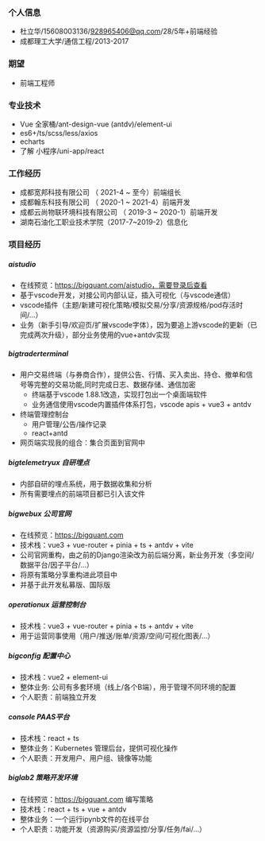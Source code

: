 ### 个人信息
- 杜立华/15608003136/928965406@qq.com/28/5年+前端经验
- 成都理工大学/通信工程/2013-2017
### 期望
- 前端工程师
### 专业技术
- Vue 全家桶/ant-design-vue (antdv)/element-ui
- es6+/ts/scss/less/axios
- echarts
- 了解 小程序/uni-app/react
### 工作经历
- 成都宽邦科技有限公司 （ 2021-4 ~ 至今）前端组长
- 成都翰东科技有限公司 （ 2020-1 ~ 2021-4）前端开发
- 成都云尚物联环境科技有限公司 （ 2019-3 ~ 2020-1）前端开发
- 湖南石油化工职业技术学院（2017-7~2019-2）信息化
### 项目经历
##### aistudio 
- 在线预览：https://bigquant.com/aistudio，需要登录后查看
- 基于vscode开发，对接公司内部认证，插入可视化（与vscode通信）
- vscode插件（主题/新建可视化策略/模拟交易/分享/资源规格/pod存活时间/...）
- 业务（新手引导/欢迎页/扩展vscode字体），因为要追上游vscode的更新（已完成两次升级），部分业务使用的vue+antdv实现
##### bigtraderterminal
- 用户交易终端（与券商合作），提供公告、行情、买入卖出、持仓、撤单和信号等完整的交易功能,同时完成日志、数据存储、通信加密
  - 终端基于vscode 1.88.1改造，实现打包出一个桌面端软件
  - 业务通信使用vscode内置插件体系打包，vscode apis + vue3 + antdv
- 终端管理控制台
  - 用户管理/公告/操作记录
  - react+antd
- 网页端实现我的组合：集合页面到官网中
##### bigtelemetryux 自研埋点
- 内部自研的埋点系统，用于数据收集和分析
- 所有需要埋点的前端项目都已引入该文件
##### bigwebux 公司官网
- 在线预览：https://bigquant.com
- 技术栈：vue3 + vue-router + pinia + ts + antdv + vite
- 公司官网重构，由之前的Django渲染改为前后端分离，新业务开发（多空间/数据平台/因子平台/...）
- 将原有策略分享重构进此项目中
- 并基于此开发私募版、国际版
##### operationux 运营控制台
- 技术栈：vue3 + vue-router + pinia + ts + antdv + vite
- 用于运营同事使用（用户/推送/账单/资源/空间/可视化图表/...）
##### bigconfig 配置中心
- 技术栈：vue2 + element-ui
- 整体业务: 公司有多套环境（线上/各个B端），用于管理不同环境的配置
- 个人职责：前端独立开发
##### console PAAS平台
- 技术栈：react + ts
- 整体业务：Kubernetes 管理后台，提供可视化操作
- 个人职责：开发用户、用户组、镜像等功能
##### biglab2 策略开发环境
- 在线预览：https://bigquant.com  编写策略
- 技术栈：react + ts + vue + antdv
- 整体业务：一个运行ipynb文件的在线平台
- 个人职责：功能开发（资源购买/资源监控/分享/任务/fai/...）
